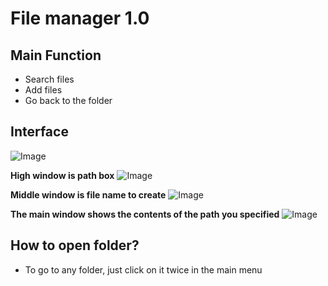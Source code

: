 # File manager 1.0

## Main Function

- Search files
- Add files
- Go back to the folder

## Interface 
![Image](https://i.ibb.co/zVnff6v/image.png)

**High window is path box**
![Image](https://i.ibb.co/vmh5Yqp/image.png)

**Middle window is file name to create**
![Image](https://i.ibb.co/dj4GwJq/image.png)

**The main window shows the contents of the path you specified**
![Image](https://i.ibb.co/ccDZX6q/image.png)

## How to open folder?
- To go to any folder, just click on it twice in the main menu